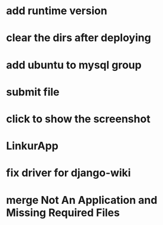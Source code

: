 # add runtime version
# clear the dirs after deploying
# add ubuntu to mysql group
# submit file 
# click to show the screenshot
# LinkurApp
# fix driver for django-wiki
# merge Not An Application and Missing Required Files
